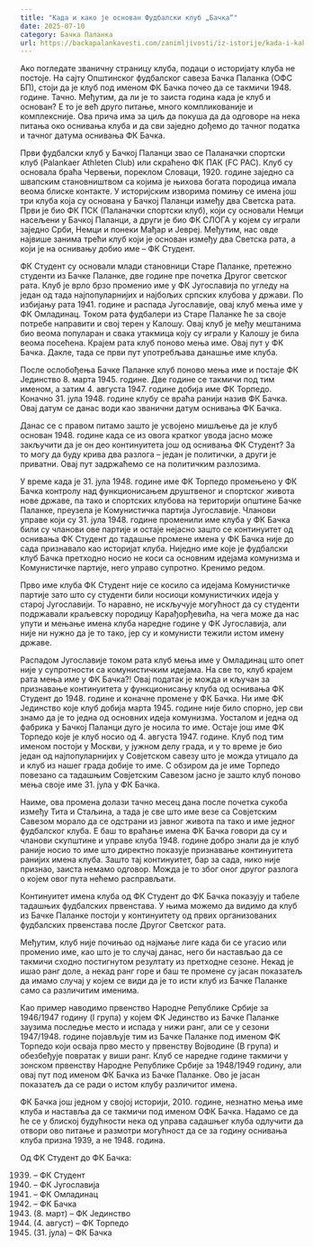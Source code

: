 ```yaml
---
title: "Када и како је основан Фудбалски клуб „Бачка“"
date: 2025-07-10
category: Бачка Паланка
url: https://backapalankavesti.com/zanimljivosti/iz-istorije/kada-i-kako-je-osnovan-fudbalski-klub-backa/
---
```


Ако погледате званичну страницу клуба, подаци о историјату клуба не постоје. На сајту Општинског фудбалског савеза Бачка Паланка (ОФС БП), стоји да је клуб под именом ФК Бачка почео да се такмичи 1948. године. Тачно. Међутим, да ли је то заиста година када је клуб и основан? Е то је већ друго питање, много компликованије и комплексније. Ова прича има за циљ да покуша да да одговоре на нека питања око оснивања клуба и да сви заједно дођемо до тачног податка и тачног датума оснивања ФК Бачка.

Први фудбалски клуб у Бачкој Паланци звао се Паланачки спортски клуб (Palankaer Athleten Club) или скраћено ФК ПАК (FC PAC). Клуб су основала браћа Червењи, пореклом Словаци, 1920. године заједно са швапским становништвом са којима је њихова богата породица имала веома блиске контакте. У историјским изворима помињу се имена још три клуба која су основана у Бачкој Паланци између два Светска рата. Први је био ФК ПСК (Паланачки спортски клуб), који су основали Немци насељени у Бачкој Паланци, а други је био ФК СЛОГА у којем су играли заједно Срби, Немци и понеки Мађар и Јевреј. Међутим, нас овде највише занима трећи клуб који је основан између два Светска рата, а који је на оснивању добио име – ФК Студент.

ФК Студент су основали млади становници Старе Паланке, претежно студенти из Бачке Паланке, две године пре почетка Другог светског рата. Клуб је врло брзо променио име у ФК Југославија по угледу на један од тада најпопуларнијих и најбољих српских клубова у држави. По избијању рата 1941. године и распада Југославије, овај клуб мења име у ФК Омладинац. Током рата фудбалери из Старе Паланке ће за своје потребе направити и свој терен у Калошу. Овај клуб је међу мештанима био веома популаран и свака утакмица коју су играли у Калошу је била веома посећена. Крајем рата клуб поново мења име. Овај пут у ФК Бачка. Дакле, тада се први пут употребљава данашње име клуба.

После ослобођења Бачке Паланке клуб поново мења име и постаје ФК Јединство 8. марта 1945. године. Две године се такмичи под тим именом, а затим 4. августа 1947. године добија име ФК Торпедо. Коначно 31. јула 1948. године клубу се враћа ранији назив ФК Бачка. Овај датум се данас води као званични датум оснивања ФК Бачка.

Данас се с правом питамо зашто је усвојено мишљење да је клуб основан 1948. године када се из овога кратког увода јасно може закључити да је он део континуитета још од оснивања ФК Студент? За то могу да буду крива два разлога – један је политички, а други је приватни. Овај пут задржаћемо се на политичким разлозима.

У време када је 31. јула 1948. године име ФК Торпедо промењено у ФК Бачка контролу над функционисањем друштвеног и спортског живота нове државе, па тако и спортских клубова на територији општине Бачке Паланке, преузела је Комунистичка партија Југославије. Чланови управе који су 31. јула 1948. године променили име клуба у ФК Бачка били су чланови ове партије и остаје нејасно зашто се континуитет од оснивања ФК Студент до тадашње промене имена у ФК Бачка није до сада признавало као историјат клуба. Ниједно име које је фудбалски клуб Бачка претходно носио не коси са основним идејама комунизма и Комунистичке партије, него управо супротно. Кренимо редом.

Прво име клуба ФК Студент није се косило са идејама Комунистичке партије зато што су студенти били носиоци комунистичких идеја у старој Југославији. То наравно, не искључује могућност да су студенти подржавали краљевску породицу Карађорђевића, на чега може да нас упути и мењање имена клуба наредне године у ФК Југославија, али није ни нужно да је то тако, јер су и комунисти тежили истом имену државе.

Распадом Југославије током рата клуб мења име у Омладинац што опет није у супротности са комунистичким идејама. На све то, клуб крајем рата мења име у ФК Бачка?! Овај податак је можда и кључан за признавање континуитета у функционисању клуба од оснивања ФК Студент до 1948. године и коначне промене у ФК Бачка. Ни име ФК Јединство које клуб добија марта 1945. године није било спорно, јер сви знамо да је то једна од основних идеја комунизма. Уосталом и једна од фабрика у Бачкој Паланци дуго је носила то име. Остаје још име ФК Торпедо које је клуб носио од 4. августа 1947. године. Клуб под тим именом постоји у Москви, у јужном делу града, и у то време је био један од најпопуларнијих у Совјетском савезу што је можда утицало да и клуб из нашег града добије то име. С обзиром да је име Торпедо повезано са тадашњим Совјетским Савезом јасно је зашто клуб поново мења своје име 31. јула у ФК Бачка.

Наиме, ова промена долази тачно месец дана после почетка сукоба између Тита и Стаљина, а тада је све што име везе са Совјетским Савезом морало да се одстрани из јавног живота па тако и име једног фудбалског клуба. Е баш то враћање имена ФК Бачка говори да су и чланови скупштине и управе клуба 1948. године добро знали да је клуб раније носио то име што директно показује признавање континуитета ранијих имена клуба. Зашто тај континуитет, бар за сада, нико није признао, заиста немамо одговор. Можда је то због оног другог разлога о којем овог пута нећемо расправљати.

Континуитет имена клуба од ФК Студент до ФК Бачка показују и табеле тадашњих фудбалских првенстава. У њима можемо да видимо да клуб из Бачке Паланке постоји у континуитету од првих организованих фудбалских првенстава после Другог Светског рата.

Међутим, клуб није почињао од најмање лиге када би се угасио или променио име, као што је то случај данас, него би настављао да се такмичи сходно постигнутом резултату из претходне сезоне. Некад је ишао ранг доле, а некад ранг горе и баш те промене су јасан показатељ да имамо случај у којем се види да је то исти клуб из Бачке Паланке само са различитим именима.

Као пример наводимо првенство Народне Републике Србије за 1946/1947 годину (I група) у којем ФК Јединство из Бачке Паланке заузима последње место и испада у нижи ранг, али се у сезони 1947/1948. године појављује тим из Бачке Паланке под именом ФК Торпедо који осваја прво место у првенству Војводине (В група) и обезбеђује повратак у виши ранг. Клуб се наредне године такмичи у зонском првенству Народне Републике Србије за 1948/1949 годину, али овај пут под именом ФК Бачка из Бачке Паланке. Ово је јасан показатељ да се ради о истом клубу различитог имена.

ФК Бачка још једном у својој историји, 2010. године, незнатно мења име клуба и наставља да се такмичи под именом ОФК Бачка. Надамо се да ће се у блиској будућности нека од управа садашњег клуба одлучити да отвори ово питање и размотри могућност да се за годину оснивања клуба призна 1939, а не 1948. година.

Од ФК Студент до ФК Бачка:

1939. – ФК Студент
1940. – ФК Југославија
1941. – ФК Омладинац
1944. – ФК Бачка
1945. (8. март) – ФК Јединство
1947. (4. август) – ФК Торпедо
1948. (31. јула) – ФК Бачка
